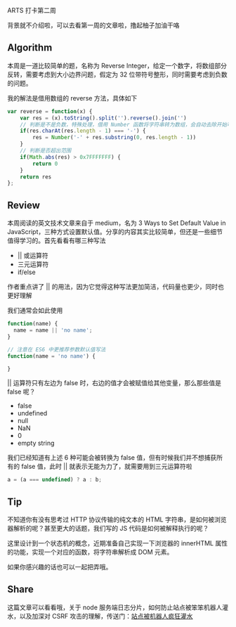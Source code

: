 ARTS 打卡第二周

背景就不介绍啦，可以去看第一周的文章啦，撸起柚子加油干咯

<!-- more -->

## Algorithm
本周是一道比较简单的题，名称为 Reverse Integer，给定一个数字，将数组部分反转，需要考虑到大小边界问题，假定为 32 位带符号整形，同时需要考虑到负数的问题。

我的解法是借用数组的 reverse 方法，具体如下
```js
var reverse = function(x) {
    var res = (x).toString().split('').reverse().join('')
    // 判断是不是负数，特殊处理，借用 Number 函数将字符串转为数组，会自动去除开始可能存在的 0
    if(res.charAt(res.length - 1) === '-') {
        res = Number('-' + res.substring(0, res.length - 1))
    }
    // 判断是否超出范围
    if(Math.abs(res) > 0x7FFFFFFF) {
        return 0
    }
    return res
};
```

## Review
本周阅读的英文技术文章来自于 medium，名为 3 Ways to Set Default Value in JavaScript，三种方式设置默认值。分享的内容其实比较简单，但还是一些细节值得学习的。首先看看有哪三种写法
* || 或运算符
* 三元运算符
* if/else

作者重点讲了 || 的用法，因为它觉得这种写法更加简洁，代码量也更少，同时也更好理解

我们通常会如此使用
```js
function(name) {
  name = name || 'no name';
}

// 注意在 ES6 中更推荐参数默认值写法
function(name = 'no name') {

}
```

|| 运算符只有左边为 false 时，右边的值才会被赋值给其他变量，那么那些值是 false 呢？
* false
* undefined
* null
* NaN
* 0
* empty string

我们已经知道有上述 6 种可能会被转换为 false 值，但有时候我们并不想捕获所有的 false 值，此时 || 就表示无能为力了，就需要用到三元运算符啦
```js
a = (a === undefined) ? a : b;
```

## Tip
不知道你有没有思考过 HTTP 协议传输的纯文本的 HTML 字符串，是如何被浏览器解析的呢？甚至更大的话题，我们写的 JS 代码是如何被解释执行的呢？

这里设计到一个状态机的概念，近期准备自己实现一下浏览器的 innerHTML 属性的功能，实现一个对应的函数，将字符串解析成 DOM 元素。

如果你感兴趣的话也可以一起把弄哦。

## Share
这篇文章可以看看哦，关于 node 服务端日志分片，如何防止站点被笨笨机器人灌水，以及加深对 CSRF 攻击的理解，传送门：[站点被机器人疯狂灌水](https://blog.pig1024.me/posts/5c9b2d25b7e3fd426ac5e1fe)